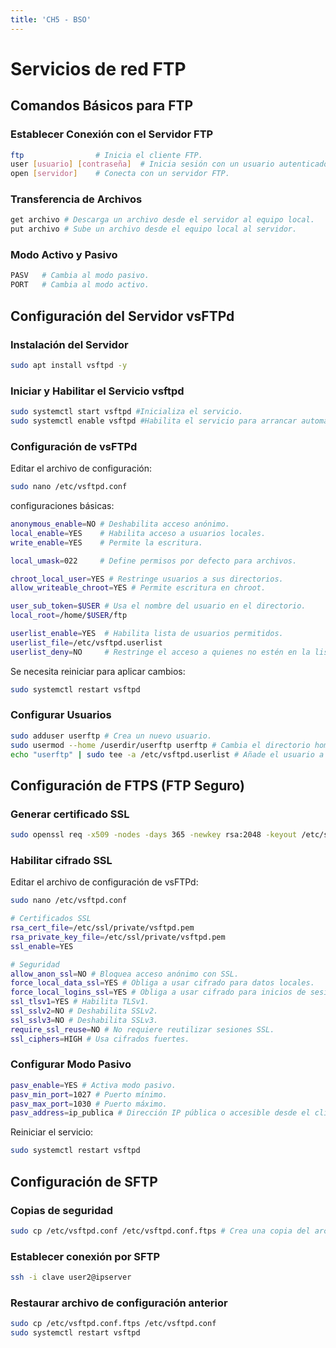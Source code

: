 ```yaml
---
title: 'CH5 - BSO'
---
```


# Servicios de red FTP

## Comandos Básicos para FTP

### Establecer Conexión con el Servidor FTP

```bash
ftp                # Inicia el cliente FTP.
user [usuario] [contraseña]  # Inicia sesión con un usuario autenticado.
open [servidor]    # Conecta con un servidor FTP.
```

### Transferencia de Archivos

```bash
get archivo # Descarga un archivo desde el servidor al equipo local.
put archivo # Sube un archivo desde el equipo local al servidor.
```

### Modo Activo y Pasivo

```bash
PASV   # Cambia al modo pasivo.
PORT   # Cambia al modo activo.
```

## Configuración del Servidor vsFTPd

### Instalación del Servidor

```bash
sudo apt install vsftpd -y
```

### Iniciar y Habilitar el Servicio vsftpd

```bash
sudo systemctl start vsftpd #Inicializa el servicio.
sudo systemctl enable vsftpd #Habilita el servicio para arrancar automáticamente al iniciar el sistema.
```

### Configuración de vsFTPd

Editar el archivo de configuración:

```bash
sudo nano /etc/vsftpd.conf
```

configuraciones básicas:

```bash
anonymous_enable=NO # Deshabilita acceso anónimo.
local_enable=YES    # Habilita acceso a usuarios locales.
write_enable=YES    # Permite la escritura.

local_umask=022     # Define permisos por defecto para archivos.

chroot_local_user=YES # Restringe usuarios a sus directorios.
allow_writeable_chroot=YES # Permite escritura en chroot.

user_sub_token=$USER # Usa el nombre del usuario en el directorio.
local_root=/home/$USER/ftp

userlist_enable=YES  # Habilita lista de usuarios permitidos.
userlist_file=/etc/vsftpd.userlist
userlist_deny=NO     # Restringe el acceso a quienes no estén en la lista.
```

Se necesita reiniciar para aplicar cambios:

```bash
sudo systemctl restart vsftpd
```

### Configurar Usuarios

```bash
sudo adduser userftp # Crea un nuevo usuario.
sudo usermod --home /userdir/userftp userftp # Cambia el directorio home de un usuario.
echo "userftp" | sudo tee -a /etc/vsftpd.userlist # Añade el usuario a la lista de permitidos.
```

## Configuración de FTPS (FTP Seguro)

### Generar certificado SSL

```bash
sudo openssl req -x509 -nodes -days 365 -newkey rsa:2048 -keyout /etc/ssl/private/vsftpd.pem -out /etc/ssl/private/vsftpd.pem
```

### Habilitar cifrado SSL

Editar el archivo de configuración de vsFTPd:

```bash
sudo nano /etc/vsftpd.conf
```

```bash
# Certificados SSL
rsa_cert_file=/etc/ssl/private/vsftpd.pem
rsa_private_key_file=/etc/ssl/private/vsftpd.pem
ssl_enable=YES

# Seguridad
allow_anon_ssl=NO # Bloquea acceso anónimo con SSL.
force_local_data_ssl=YES # Obliga a usar cifrado para datos locales.
force_local_logins_ssl=YES # Obliga a usar cifrado para inicios de sesión.
ssl_tlsv1=YES # Habilita TLSv1.
ssl_sslv2=NO # Deshabilita SSLv2.
ssl_sslv3=NO # Deshabilita SSLv3.
require_ssl_reuse=NO # No requiere reutilizar sesiones SSL.
ssl_ciphers=HIGH # Usa cifrados fuertes.
```

### Configurar Modo Pasivo

```bash
pasv_enable=YES # Activa modo pasivo.
pasv_min_port=1027 # Puerto mínimo.
pasv_max_port=1030 # Puerto máximo.
pasv_address=ip_publica # Dirección IP pública o accesible desde el cliente.
```

Reiniciar el servicio:

```bash
sudo systemctl restart vsftpd
```

## Configuración de SFTP

### Copias de seguridad

```bash
sudo cp /etc/vsftpd.conf /etc/vsftpd.conf.ftps # Crea una copia del archivo de configuración
```

### Establecer conexión por SFTP

```bash
ssh -i clave user2@ipserver
```

### Restaurar archivo de configuración anterior

```bash
sudo cp /etc/vsftpd.conf.ftps /etc/vsftpd.conf
sudo systemctl restart vsftpd
```